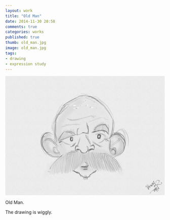```yaml
---
layout: work
title: "Old Man"
date: 2014-11-30 20:58
comments: true
categories: works
published: true
thumb: old_man.jpg
image: old_man.jpg
tags:
- drawing
- expression study
---
```

<img src="/images/works/old_man.jpg" align="middle"/>

Old Man.

The drawing is wiggly.